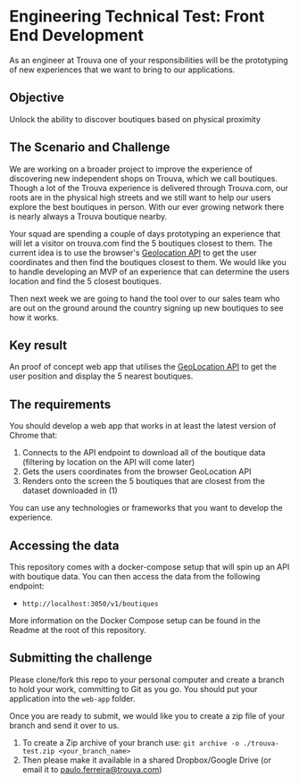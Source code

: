 # Engineering Technical Test: Front End Development

As an engineer at Trouva one of your responsibilities will be the prototyping of new experiences that we want to bring to our applications.

## Objective

Unlock the ability to discover boutiques based on physical proximity

## The Scenario and Challenge

We are working on a broader project to improve the experience of discovering new independent shops on Trouva, which we call boutiques. Though a lot of the Trouva experience is delivered through Trouva.com, our roots are in the physical high streets and we still want to help our users explore the best boutiques in person. With our ever growing network there is nearly always a Trouva boutique nearby.

Your squad are spending a couple of days prototyping an experience that will let a visitor on trouva.com find the 5 boutiques closest to them. The current idea is to use the browser's [Geolocation API](https://developer.mozilla.org/en-US/docs/Web/API/Geolocation) to get the user coordinates and then find the boutiques closest to them. We would like you to handle developing an MVP of an experience that can determine the users location and find the 5 closest boutiques.

Then next week we are going to hand the tool over to our sales team who are out on the ground around the country signing up new boutiques to see how it works.

## Key result

An proof of concept web app that utilises the [GeoLocation API](https://developer.mozilla.org/en-US/docs/Web/API/Geolocation_API) to get the user position and display the 5 nearest boutiques.

## The requirements

You should develop a web app that works in at least the latest version of Chrome that:

1. Connects to the API endpoint to download all of the boutique data (filtering by location on the API will come later)
2. Gets the users coordinates from the browser GeoLocation API
3. Renders onto the screen the 5 boutiques that are closest from the dataset downloaded in (1)

You can use any technologies or frameworks that you want to develop the experience.

## Accessing the data

This repository comes with a docker-compose setup that will spin up an API with boutique data. You can then access the data from the following endpoint:

- `http://localhost:3050/v1/boutiques`

More information on the Docker Compose setup can be found in the Readme at the root of this repository.


## Submitting the challenge

Please clone/fork this repo to your personal computer and create a branch to hold your work, committing to Git as you go. You should put your application into the `web-app` folder.

Once you are ready to submit, we would like you to create a zip file of your branch and send it over to us.

1. To create a Zip archive of your branch use: `git archive -o ./trouva-test.zip <your_branch_name>`
2. Then please make it available in a shared Dropbox/Google Drive (or email it to paulo.ferreira@trouva.com)
